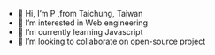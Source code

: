 - 👋 Hi, I’m P ,from Taichung, Taiwan
- 👀 I’m interested in Web engineering 
- 🌱 I’m currently learning Javascript 
- 💞️ I’m looking to collaborate on open-source project

<!---
nozymech/nozymech is a ✨ special ✨ repository because its `README.md` (this file) appears on your GitHub profile.
You can click the Preview link to take a look at your changes.
--->
